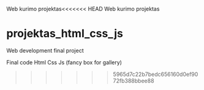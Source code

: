 Web kurimo projektas<<<<<<< HEAD
Web kurimo projektas
# projektas_html_css_js
Web development final project

Final code
Html Css Js (fancy box for gallery)
>>>>>>> 5965d7c22b7bedc656160d0ef9072fb388bbee88
